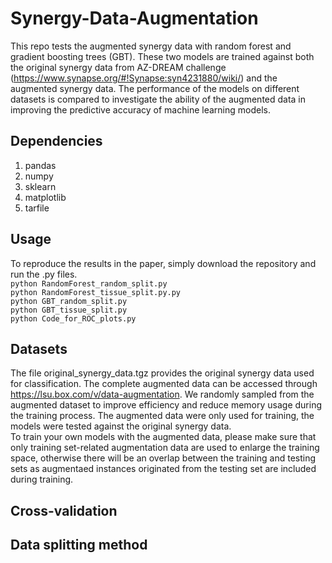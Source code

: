 # Synergy-Data-Augmentation
This repo tests the augmented synergy data with random forest and gradient boosting trees (GBT). 
These two models are trained against both the original synergy data from AZ-DREAM challenge (https://www.synapse.org/#!Synapse:syn4231880/wiki/) and
the augmented synergy data. The performance of the models on different datasets is compared to investigate the ability of the augmented data in improving the predictive accuracy of machine learning models.
## Dependencies
1. pandas
2. numpy
3. sklearn
4. matplotlib
5. tarfile
## Usage
To reproduce the results in the paper, simply download the repository and run the .py files. <br />
```python RandomForest_random_split.py```<br />
```python RandomForest_tissue_split.py.py```<br />
```python GBT_random_split.py```<br />
```python GBT_tissue_split.py```<br />
```python Code_for_ROC_plots.py```<br />
## Datasets
The file original_synergy_data.tgz provides the original synergy data used for classification. The complete augmented data can be accessed through https://lsu.box.com/v/data-augmentation. We randomly sampled from the augmented dataset to improve efficiency and reduce memory usage during the training process. The augmented data were only used for training, the models were tested against the original synergy data. <br />
To train your own models with the augmented data, please make sure that only training set-related augmentation data are used to enlarge the training space, otherwise there will be an overlap between the training and testing sets as augmentaed instances originated from the testing set are included during training.
## Cross-validation

## Data splitting method
